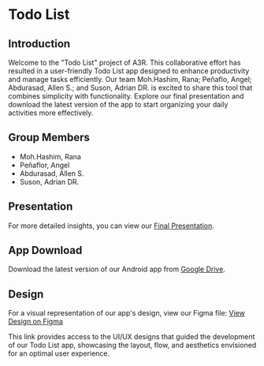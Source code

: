 # Todo List

## Introduction

Welcome to the "Todo List" project of A3R. This collaborative effort has resulted in a user-friendly Todo List app designed to enhance productivity and manage tasks efficiently. Our team Moh.Hashim, Rana; Peñaflo, Angel; Abdurasad, Allen S.; and Suson, Adrian DR. is excited to share this tool that combines simplicity with functionality. Explore our final presentation and download the latest version of the app to start organizing your daily activities more effectively.

## Group Members

- Moh.Hashim, Rana
- Peñaflor, Angel
- Abdurasad, Allen S.
- Suson, Adrian DR.

## Presentation

For more detailed insights, you can view our [Final Presentation](https://docs.google.com/presentation/d/1hoIVCraHOAOqzTQWoYFSfCYjMFTRYOiO/edit#slide=id.p1).

## App Download

Download the latest version of our Android app from [Google Drive](https://drive.google.com/file/d/1p6YBO09d5twwANm0UEbuvq_UI6SFN3w4/view?usp=sharing).

## Design

For a visual representation of our app's design, view our Figma file:
[View Design on Figma](https://www.figma.com/file/IBI5VH63kruJjZj3KwZWNu?embed_host=share&kind=file&mode=design&node-id=0%3A1&t=uem3sAE9oa0VKyTh-1&type=design&viewer=1)

This link provides access to the UI/UX designs that guided the development of our Todo List app, showcasing the layout, flow, and aesthetics envisioned for an optimal user experience.
